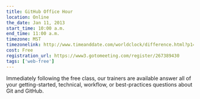 ```yaml
---
title: GitHub Office Hour
location: Online
the_date: Jan 11, 2013
start_time: 10:00 a.m.
end_time: 11:00 a.m.
timezone: MST
timezonelink: http://www.timeanddate.com/worldclock/difference.html?p1=75
cost: Free
registration_url: https://www3.gotomeeting.com/register/267389430
tags: ['web-free']
---
```


Immediately following the free class, our trainers are available answer all of your getting-started, technical, workflow, or best-practices questions about Git and GitHub.
